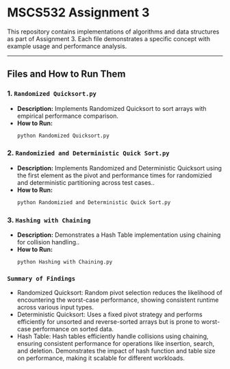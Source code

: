 # MSCS532 Assignment 3

This repository contains implementations of algorithms and data structures as part of Assignment 3. Each file demonstrates a specific concept with example usage and performance analysis.

---

## Files and How to Run Them

### 1. **`Randomized Quicksort.py`**
- **Description:** Implements Randomized Quicksort to sort arrays with empirical performance comparison.
- **How to Run:**
  ```bash
  python Randomized Quicksort.py

### 2. **`Randomizied and Deterministic Quick Sort.py`**
- **Description:** Implements Randomized and Deterministic Quicksort using the first element as the pivot and performance times for randomizied and deterministic partitioning across test cases..
- **How to Run:**
  ```bash
  python Randomizied and Deterministic Quick Sort.py


### 3. **`Hashing with Chaining`**
- **Description:** Demonstrates a Hash Table implementation using chaining for collision handling..
- **How to Run:**
  ```bash
  python Hashing with Chaining.py

###  **`Summary of Findings`**


- Randomized Quicksort: Random pivot selection reduces the likelihood of encountering the worst-case performance, showing consistent runtime across various input types.
- Deterministic Quicksort: Uses a fixed pivot strategy and performs efficiently for unsorted and reverse-sorted arrays but is prone to worst-case performance on sorted data.
- Hash Table: Hash tables efficiently handle collisions using chaining, ensuring consistent performance for operations like insertion, search, and deletion.
Demonstrates the impact of hash function and table size on performance, making it scalable for different workloads.


